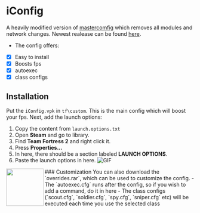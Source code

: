 # iConfig
A heavily modified version of [mastercomfig](https://mastercomfig.com/) which removes all modules and network changes.
Newest realease can be found [here](https://github.com/tf2iMicro/iConfig/releases).
- The config offers:
- [x] Easy to install
- [x] Boosts fps
- [x] autoexec
- [x] class configs
## Installation
Put the `iConfig.vpk` in `tf\custom`. This is the main config which will boost your fps.
Next, add the launch options:
1. Copy the content from `launch.options.txt`
2. Open **Steam** and go to library.
3. Find **Team Fortress 2** and right click it.
4. Press **Properties...**
5. In here, there should be a section labeled **LAUNCH OPTIONS**.
6. Paste the launch options in here.
![GIF](https://media4.giphy.com/media/v7VxXxN1mh7Sgv1b43/giphy.gif?cid=790b761100d8773eeec85ddac9f3bb299a48d45a90ea5515&rid=giphy.gif&ct=g)
<img align="left" width="100" height="100" src="https://media4.giphy.com/media/v7VxXxN1mh7Sgv1b43/giphy.gif?cid=790b761100d8773eeec85ddac9f3bb299a48d45a90ea5515&rid=giphy.gif&ct=g">
### Customization
You can also download the `overrides.rar`, which can be used to customize the config.
- The `autoexec.cfg` runs after the config, so if you wish to add a command, do it in here
- The class configs (`scout.cfg`, `soldier.cfg`, `spy.cfg`, `sniper.cfg` etc) will be executed each time you use the selected class
